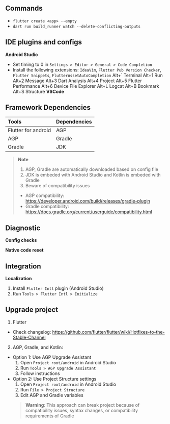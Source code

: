 ## Commands

* `flutter create <app> --empty`
* `dart run build_runner watch --delete-conflicting-outputs`

## IDE plugins and configs
**Android Studio**
- Set timing to 0 in `Settings > Editor > General > Code Completion`
- Install the following extensions: `IdeaVim`, `Flutter Pub Version Checker`, `Flutter Snippets`, `FlutterAssetAutoCompletion`
Alt+` Terminal
Alt+1 Run
Alt+2 Message
Alt+3 Dart Analysis
Alt+4 Project
Alt+5 Flutter Performance
Alt+6 Device File Explorer
Alt+L Logcat
Alt+B Bookmark
Alt+S Structure
**VSCode**


## Framework Dependencies

Tools | Dependencies
:- | -
Flutter for android | AGP
AGP | Gradle
Gradle | JDK

> **Note**
> 1. AGP, Gradle are automatically downloaded based on config file
> 2. JDK is embeded with Android Studio and Kotlin is embeded with Gradle
> 3. Beware of compatibility issues
> * AGP compatibility: https://developer.android.com/build/releases/gradle-plugin
> * Gradle compatibility: https://docs.gradle.org/current/userguide/compatibility.html

## Diagnostic
**Config checks**

**Native code reset**

## Integration
**Localization**
1. Install `Flutter Intl` plugin (Android Studio)
2. Run `Tools > Flutter Intl > Initialize`


## Upgrade project

1. Flutter
  * Check changelog: https://github.com/flutter/flutter/wiki/Hotfixes-to-the-Stable-Channel
2. AGP, Gradle, and Kotlin:

  * Option 1: Use AGP Upgrade Assistant
    1. Open `Project root/android` in Android Studio
    2. Run `Tools > AGP Upgrade Assistant`
    3. Follow instructions
  * Option 2: Use Project Structure settings
    1. Open `Project root/android` in Android Studio
    2. Run `File > Project Structure`
    3. Edit AGP and Gradle variables
    > **Warning**: This approach can break project because of compatibility issues, syntax changes, or compatibility requirements of Gradle


